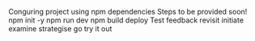 Conguring project using npm dependencies
Steps to be provided soon!
npm init -y
npm run dev
npm build
deploy
Test
feedback
revisit
initiate
examine
strategise
go
try it out